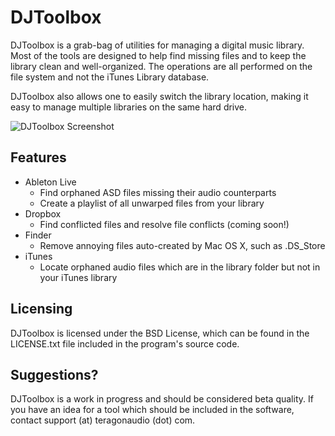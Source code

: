 DJToolbox
=========

DJToolbox is a grab-bag of utilities for managing a digital music library.
Most of the tools are designed to help find missing files and to keep the
library clean and well-organized. The operations are all performed on the file
system and not the iTunes Library database.

DJToolbox also allows one to easily switch the library location, making it
easy to manage multiple libraries on the same hard drive.

![DJToolbox Screenshot](http://static.teragonaudio.com/ta_djtoolbox_ableton.png)


Features
--------

* Ableton Live
    - Find orphaned ASD files missing their audio counterparts
    - Create a playlist of all unwarped files from your library
* Dropbox
    - Find conflicted files and resolve file conflicts (coming soon!)
* Finder
    - Remove annoying files auto-created by Mac OS X, such as .DS_Store
* iTunes
    - Locate orphaned audio files which are in the library folder but not in
      your iTunes library


Licensing
---------

DJToolbox is licensed under the BSD License, which can be found in the
LICENSE.txt file included in the program's source code.


Suggestions?
------------

DJToolbox is a work in progress and should be considered beta quality. If you
have an idea for a tool which should be included in the software, contact
support (at) teragonaudio (dot) com.
